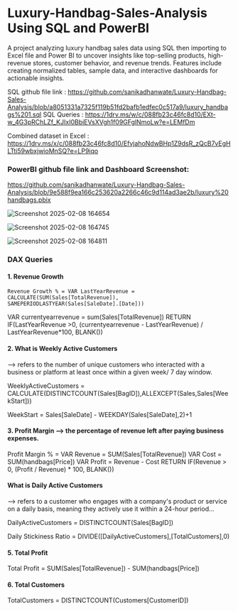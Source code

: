 # Luxury-Handbag-Sales-Analysis Using SQL and PowerBI
A project analyzing luxury handbag sales data using SQL then importing to Excel file and Power BI to uncover insights like top-selling products, high-revenue stores, customer behavior, and revenue trends. Features include creating normalized tables, sample data, and interactive dashboards for actionable insights.

SQL github file link : https://github.com/sanikadhanwate/Luxury-Handbag-Sales-Analysis/blob/a8051331a7325f119b51fd2bafb1edfec0c517a9/luxury_handbags%201.sql
SQL Queries : https://1drv.ms/w/c/088fb23c46fc8d10/EXt-w_4G3pRChLZf_KJIxI0BbiEVsXVgh1f09GFglNmoLw?e=LEMfDm

Combined dataset in Excel : https://1drv.ms/x/c/088fb23c46fc8d10/EfvjahoNdwBHp1Z9dsR_zQcB7vEgHLTti59wbxjwioMnSQ?e=LP9iqo

### PowerBI github file link and Dashboard Screenshot:
https://github.com/sanikadhanwate/Luxury-Handbag-Sales-Analysis/blob/9e588f9ea166c253620a2266c46c9d114ad3ae2b/luxury%20handbags.pbix

![Screenshot 2025-02-08 164654](https://github.com/user-attachments/assets/25395d92-ac3a-4ee8-929e-be343d66afaa)

![Screenshot 2025-02-08 164745](https://github.com/user-attachments/assets/7bc47879-64a5-4be5-9b11-44cd9d3d80a6)

![Screenshot 2025-02-08 164811](https://github.com/user-attachments/assets/7b1d3c27-7348-4c37-b5f2-5a62e20715c2)

### **DAX Queries**
#### 1. Revenue Growth

    Revenue Growth % = VAR LastYearRevenue = CALCULATE(SUM(Sales[TotalRevenue]), SAMEPERIODLASTYEAR(Sales[SaleDate].[Date]))
VAR currentyearrevenue = sum(Sales[TotalRevenue])
RETURN IF(LastYearRevenue >0, (currentyearrevenue - LastYearRevenue) / LastYearRevenue*100, BLANK())

#### 2. What is Weekly Active Customers
   --> refers to the number of unique customers who interacted with a business or platform at least once within a given week/ 7 day window.

WeeklyActiveCustomers = CALCULATE(DISTINCTCOUNT(Sales[BagID]),ALLEXCEPT(Sales,Sales[WeekStart]))

WeekStart = Sales[SaleDate] - WEEKDAY(Sales[SaleDate],2)+1


#### 3. Profit Margin --> the percentage of revenue left after paying business expenses. 

Profit Margin % = 
VAR Revenue = SUM(Sales[TotalRevenue])
VAR Cost = SUM(handbags[Price])
VAR Profit = Revenue - Cost
RETURN 
    IF(Revenue > 0, (Profit / Revenue) * 100, BLANK())

#### What is Daily Active Customers
   -->  refers to a customer who engages with a company's product or service on a daily basis, meaning they actively use it within a 24-hour period...

   DailyActiveCustomers = DISTINCTCOUNT(Sales[BagID])

Daily Stickiness Ratio = DIVIDE([DailyActiveCustomers],[TotalCustomers],0) 


#### 5. Total Profit
Total Profit = SUM(Sales[TotalRevenue]) - SUM(handbags[Price])

#### 6. Total Customers
TotalCustomers = DISTINCTCOUNT(Customers[CustomerID])
